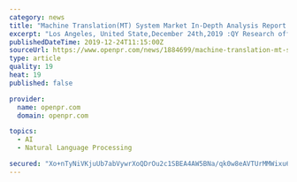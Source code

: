 ```yaml
---
category: news
title: "Machine Translation(MT) System Market In-Depth Analysis Report 2019"
excerpt: "Los Angeles, United State,December 24th,2019 :QY Research offers an overarching research and analysis-based study on the global Machine Translation(MT) System Market , covering growth prospects, market development potential, profitability, supply and ..."
publishedDateTime: 2019-12-24T11:15:00Z
sourceUrl: https://www.openpr.com/news/1884699/machine-translation-mt-system-market-in-depth-analysis
type: article
quality: 19
heat: 19
published: false

provider:
  name: openpr.com
  domain: openpr.com

topics:
  - AI
  - Natural Language Processing

secured: "Xo+nTyNiVKjuUb7abVywrXoQDrOu2c1SBEA4AW5BNa/qk0w8eAVTUrMMWixu6A3+Bkz5kmIm6t8Nc+qNjorR8qNQODSYper+IVElRz3IS2AqEgdjJHdDEKYHlZSL2TLZLlMstqqXPf/DzR073z8LCvFwJ9eBBGE/Gl6bk9lY7cloLDarxdNYul+QxaDzd8q4mlv0gdzS/SHRJEx2FLWB5k56EGh7U2kvFCiG5nHZyuh1URhtbvTFjOmyMfolRetTswf3EijmcZRS0BMD1vcQ2R8oErvIyR2Ht0PJVFvCvBw=;H5QUCo1X6WzExCwPqx5Sqg=="
---
```


